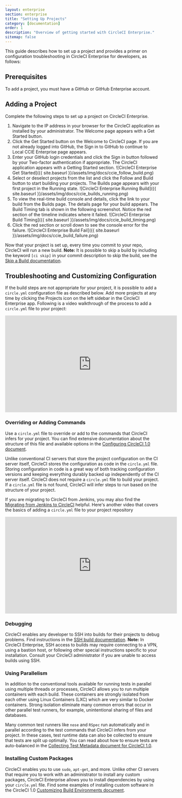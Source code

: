 ```yaml
---
layout: enterprise
section: enterprise
title: "Setting Up Projects"
category: [documentation]
order: 1
description: "Overview of getting started with CircleCI Enterprise."
sitemap: false
---
```


This guide describes how to set up a project and provides a primer on configuration troubleshooting in CircleCI Enterprise for developers, as follows:

## Prerequisites

To add a project, you must have a GitHub or GitHub Enterprise account.

## Adding a Project

Complete the following steps to set up a project on CircleCI Enterprise.

1. Navigate to the IP address in your browser for the CircleCI application as installed by your administrator. The Welcome page appears with a Get Started button. 
2. Click the Get Started button on the Welcome to CircleCI page. If you are not already logged into GitHub, the Sign in to GitHub to continue to Local CCIE Enterprise page appears. 
3. Enter your GitHub login credentials and click the Sign in button followed by your Two-factor authentication if appropriate. The CircleCI application appears with a Getting Started section. ![CircleCI Enterprise Get Started]({{ site.baseurl }}/assets/img/docs/ccie_follow_build.png)
4. Select or deselect projects from the list and click the Follow and Build button to start building your projects. The Builds page appears with your first project in the Running state. ![CircleCI Enterprise Running Build]({{ site.baseurl }}/assets/img/docs/ccie_builds_running.png)
5. To view the real-time build console and details, click the link to your build from the Builds page. The details page for your build appears. The Build Timing tab is shown in the following screenshot. Notice the red section of the timeline indicates where it failed. ![CircleCI Enterprise Build Timing]({{ site.baseurl }}/assets/img/docs/ccie_build_timing.png)
6. Click the red section or scroll down to see the console error for the failure. ![CircleCI Enterprise Build Fail]({{ site.baseurl }}/assets/img/docs/ccie_build_failure.png)

Now that your project is set up, every time you commit to your repo, CircleCI will run a new build. **Note:** It is possible to skip a build by including the keyword `[ci skip]` in your commit description to skip the build, see the [Skip a Build  documentation]({{site.baseurl}}/1.0/skip-a-build/).

## Troubleshooting and Customizing Configuration
If the build steps are not appropriate for your project, it is possible to add a `circle.yml` configuration file as described below. Add more projects at any time by clicking the Projects icon on the left sidebar in the CircleCI Enterprise app.
Following is a video walkthrough of the process to add a `circle.yml` file to your project:

<div class="video-wrapper">
  <iframe width="560" height="315" src="https://www.youtube.com/embed/LwEdbdSqcZI" frameborder="0" allowfullscreen></iframe>
</div>

### Overriding or Adding Commands

Use a <code>circle.yml</code> file to override or add to the commands that CircleCI infers for your project.
You can find extensive documentation about the structure of this file and available
options in the <a href="https://circleci.com/docs/1.0/configuration/">Configuring CircleCI 1.0 document</a>. 

Unlike conventional CI servers that store the project configuration
on the CI server itself, CircleCI stores the configuration as code in the <code>circle.yml</code>
file. Storing
configuration in code is a great way of both tracking configuration versions and keeping
everything durably backed up independently of the CI server itself. CircleCI does not require a `circle.yml` file to build your project. If a `circle.yml` file is not found,
CircleCI will infer steps to run based on the structure of your project. 

If you are migrating to CircleCI from Jenkins, you may also find the
<a href="https://circleci.com/docs/1.0/migrating-from-jenkins/">Migrating from Jenkins to CircleCI</a> helpful.  Here's another video that
covers the basics of adding a `circle.yml` file to your project repository

<div class="video-wrapper">
<iframe width="560" height="315" src="https://www.youtube.com/embed/X6TOyHL_RXs" frameborder="0" allowfullscreen></iframe>
</div>


### Debugging

CircleCI enables any developer to SSH into builds for their projects to debug problems.
Find instructions in the [SSH build documentation]({{site.baseurl}}/1.0/ssh-build/).
**Note:** In CircleCI Enterprise, SSH access to builds may require connecting to a VPN, using a bastion
host, or following other special instructions specific to your installation. Consult your CircleCI
administrator if you are unable to access builds using SSH.

### Using Parallelism

In addition to the conventional tools available for running tests in parallel using
multiple threads or processes, CircleCI allows you to run multiple containers with each build. These
containers are strongly isolated from each other using Linux Containers (LXC) which are very similar to Docker containers. Strong isolation eliminate many
common errors that occur in other parallel test runners, for example, unintentional sharing of files and databases.

Many common test runners like `nose` and `RSpec` run automatically and in parallel according to the test commands that  CircleCI infers from your project. In these cases, test runtime data can also be collected to ensure that tests are split up
optimally. You can read about how to ensure tests are auto-balanced in the [Collecting Test Metadata document for CircleCI 1.0]({{site.baseurl}}/1.0/test-metadata/).

### Installing Custom Packages

CircleCI enables you to use `sudo`, `apt-get`, and more. Unlike other CI servers that require you to work with an administrator
to install any custom packages, CircleCI Enterprise allows you to install dependencies 
by using your `circle.yml` file. Find some examples of installing custom software in the CircleCI 1.0 
[Customizing Build Environments document]({{site.baseurl}}/1.0/installing-custom-software/).
